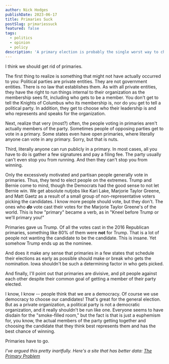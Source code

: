```yaml
---
author: Nick Hodges
publishDate: 2023-06-17
title: Primaries Suck
postSlug: primariessuck
featured: false
tags:
  - politics
  - opinion
  - policy
description: 'A primary election is probably the single worst way to choose candidates for office.'
---
```


I think we should get rid of primaries.

The first thing to realize is something that might not have actually occurred to you: Political parties are private entities. They are not government entities. There is no law that establishes them. As with all private entities, they have the right to run things internal to their organization as the membership sees fit, including who gets to be a member. You don't get to tell the Knights of Columbus who its membership is, nor do you get to tell a political party. In addition, they get to choose who their leadership is and who represents and speaks for the organization.

Next, realize that very (most?) often, the people voting in primaries aren't actually members of the party. Sometimes people of opposing parties get to vote in a primary. Some states even have open primaries, where literally anyone can vote in any primary. Sorry, but that is nuts.

Third, literally anyone can run publicly in a primary. In most cases, all you have to do is gather a few signatures and pay a filing fee. The party usually can't even stop you from running. And then they can't stop you from winning.

Only the excessively motivated and partisan people generally vote in primaries. Thus, they tend to elect people on the extremes. Trump and Bernie come to mind, though the Democrats had the good sense to not let Bernie win. We get absolute nutjobs like Kari Lake, Marjorie Taylor Greene, and Matt Gaetz as a result of a small group of non-representative voters picking the candidates. I know more people should vote, but they don't. The ones who **_do_** vote cast their votes for the Marjorie Taylor Greene's of the world. This is how "primary" became a verb, as in "Kneel before Trump or we'll primary you!"

Primaries gave us Trump. Of all the votes cast in the 2016 Republican primaries, something like 80% of them were **not** for Trump. That is a lot of people not wanting the candidate to be the candidate. This is insane. Yet somehow Trump ends up as the nominee.

And does it make any sense that primaries in a few states that schedule their elections as early as possible should make or break who gets the nomination. Iowa shouldn't be such a determining factor in who gets picked.

And finally, I'll point out that primaries are divisive, and pit people against each other despite their common goal of getting a member of their party elected.

I know, I know -- people think that we are a democracy. Of course we use democracy to choose our candidates! That's great for the general election. But as a private organization, a political party is not a democratic organization, and it really shouldn't be run like one. Everyone seems to have disdain for the "smoke-filled room," but the fact is that is just a euphemism for, you know, the actual members of the party getting together and choosing the candidate that they think best represents them and has the best chance of winning.

Primaries have to go.

_I've argued this pretty inartfully. Here's a site that has better data: [The Primary Problem](https://www.uniteamerica.org/reports/the-primary-problem)_
